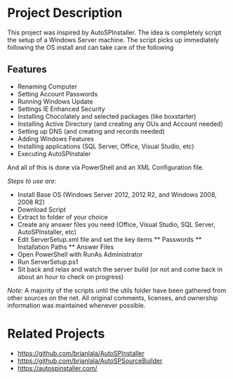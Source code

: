 # Project Description
This project was inspired by AutoSPInstaller.  The idea is completely script the setup of a Windows Server machine. The script picks up immediately following the OS install and can take care of the following

## Features
* Renaming Computer
* Setting Account Passwords
* Running Windows Update
* Settings IE Enhanced Security
* Installing Chocolately and selected packages (like boxstarter)
* Installing Active Directory (and creating any OUs and Account needed)
* Setting up DNS (and creating and records needed)
* Adding Windows Features
* Installing applications (SQL Server, Office, Visual Studio, etc)
* Executing AutoSPInstaler

And all of this is done via PowerShell and an XML Configuration file.

*Steps to use are:*
* Install Base OS (Windows Server 2012, 2012 R2, and Windows 2008, 2008 R2)
* Download Script
* Extract to folder of your choice
* Create any answer files you need (Office, Visual Studio, SQL Server, AutoSPInstaller, etc)
* Edit ServerSetup.xml file and set the key items
** Passwords
** Installation Paths
** Answer Files
* Open PowerShell with RunAs Administrator
* Run ServerSetup.ps1
* Sit back and relax and watch the server build (or not and come back in about an hour to check on progress)

*Note:* A majority of the scripts until the utils folder have been gathered from other sources on the net.  All original comments, licenses, and ownership information was maintained whenever possible.

# Related Projects
* https://github.com/brianlala/AutoSPInstaller
* https://github.com/brianlala/AutoSPSourceBuilder
* https://autospinstaller.com/
